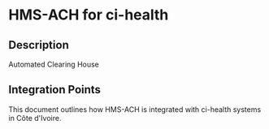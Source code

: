 # HMS-ACH for ci-health

## Description

Automated Clearing House

## Integration Points

This document outlines how HMS-ACH is integrated with ci-health systems in Côte d'Ivoire.
